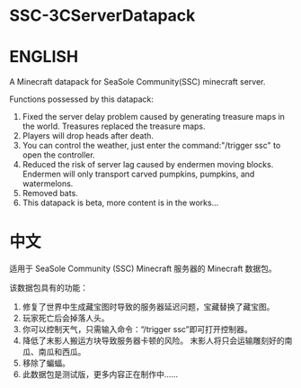 # SSC-3CServerDatapack
# ENGLISH
A Minecraft datapack for SeaSole Community(SSC) minecraft server.

Functions possessed by this datapack:
1. Fixed the server delay problem caused by generating treasure maps in the world. Treasures replaced the treasure maps.
2. Players will drop heads after death.
3. You can control the weather, just enter the command:"/trigger ssc" to open the controller.
4. Reduced the risk of server lag caused by endermen moving blocks. Endermen will only transport carved pumpkins, pumpkins, and watermelons.
5. Removed bats.
6. This datapack is beta, more content is in the works...

# 中文
适用于 SeaSole Community (SSC) Minecraft 服务器的 Minecraft 数据包。

该数据包具有的功能：
1. 修复了世界中生成藏宝图时导致的服务器延迟问题，宝藏替换了藏宝图。
2. 玩家死亡后会掉落人头。
3. 你可以控制天气，只需输入命令：“/trigger ssc”即可打开控制器。
4. 降低了末影人搬运方块导致服务器卡顿的风险。 末影人将只会运输雕刻好的南瓜、南瓜和西瓜。
5. 移除了蝙蝠。
6. 此数据包是测试版，更多内容正在制作中......
